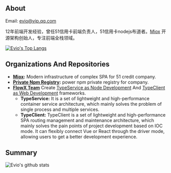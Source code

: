 ## About

Email: evio@vip.qq.com

12年前端开发经验，曾任51信用卡前端负责人，51信用卡nodejs布道者。[Miox](https://github.com/51nb/miox) 开源架构创始人，专注前端全栈领域。

[![Evio's Top Langs](https://github-readme-stats.vercel.app/api/top-langs/?username=cevio&layout=compact)](https://github.com/anuraghazra/github-readme-stats)

## Organizations And Repositories

- **[Miox](https://github.com/51nb/miox):** Modern infrastructure of complex SPA for 51 credit company.
- **[Private Npm Registry](https://github.com/flowxjs/npm):** power npm private registry for company.
- **[FlowX Team](https://github.com/flowxjs)** Create [TypeService as Node Development](https://github.com/flowxjs/TypeService) And [TypeClient as Web Development](https://github.com/flowxjs/TypeClient) frameworks.
  - **TypeService:** It is a set of lightweight and high-performance container service architecture, which mainly solves the problem of single process and multiple services.
  - **TypeClient:** TypeClient is a set of lightweight and high-performance SPA routing management and maintenance architecture, which mainly solves the pain points of project development based on IOC mode. It can flexibly connect Vue or React through the driver mode, allowing users to get a better development experience.

## Summary

![Evio's github stats](https://github-readme-stats.vercel.app/api?username=cevio&show_icons=true&langs_count=8&layout=compact)
<!--![Evio's wakatime stats](https://github-readme-stats.vercel.app/api/wakatime?username=cevio)-->

